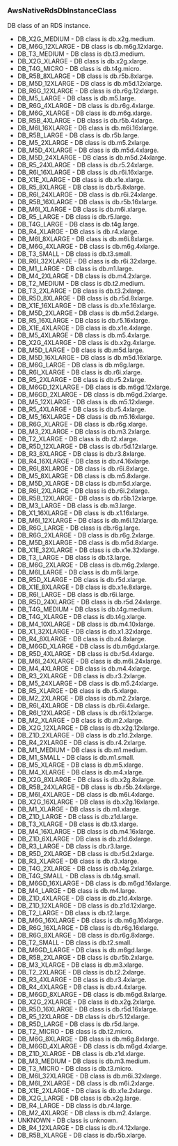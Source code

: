 ### AwsNativeRdsDbInstanceClass
DB class of an RDS instance.

- DB_X2G_MEDIUM - DB class is db.x2g.medium.
- DB_M6G_12XLARGE - DB class is db.m6g.12xlarge.
- DB_T3_MEDIUM - DB class is db.t3.medium.
- DB_X2G_XLARGE - DB class is db.x2g.xlarge.
- DB_T4G_MICRO - DB class is db.t4g.micro.
- DB_R5B_8XLARGE - DB class is db.r5b.8xlarge.
- DB_M5D_12XLARGE - DB class is db.m5d.12xlarge.
- DB_R6G_12XLARGE - DB class is db.r6g.12xlarge.
- DB_M5_LARGE - DB class is db.m5.large.
- DB_R6G_4XLARGE - DB class is db.r6g.4xlarge.
- DB_M6G_XLARGE - DB class is db.m6g.xlarge.
- DB_R5B_4XLARGE - DB class is db.r5b.4xlarge.
- DB_M6I_16XLARGE - DB class is db.m6i.16xlarge.
- DB_R5B_LARGE - DB class is db.r5b.large.
- DB_M5_2XLARGE - DB class is db.m5.2xlarge.
- DB_M5D_4XLARGE - DB class is db.m5d.4xlarge.
- DB_M5D_24XLARGE - DB class is db.m5d.24xlarge.
- DB_R5_24XLARGE - DB class is db.r5.24xlarge.
- DB_R6I_16XLARGE - DB class is db.r6i.16xlarge.
- DB_X1E_XLARGE - DB class is db.x1e.xlarge.
- DB_R5_8XLARGE - DB class is db.r5.8xlarge.
- DB_R6I_24XLARGE - DB class is db.r6i.24xlarge.
- DB_R5B_16XLARGE - DB class is db.r5b.16xlarge.
- DB_M6I_XLARGE - DB class is db.m6i.xlarge.
- DB_R5_LARGE - DB class is db.r5.large.
- DB_T4G_LARGE - DB class is db.t4g.large.
- DB_R4_XLARGE - DB class is db.r4.xlarge.
- DB_M6I_8XLARGE - DB class is db.m6i.8xlarge.
- DB_M6G_4XLARGE - DB class is db.m6g.4xlarge.
- DB_T3_SMALL - DB class is db.t3.small.
- DB_R6I_32XLARGE - DB class is db.r6i.32xlarge.
- DB_M1_LARGE - DB class is db.m1.large.
- DB_M4_2XLARGE - DB class is db.m4.2xlarge.
- DB_T2_MEDIUM - DB class is db.t2.medium.
- DB_T3_2XLARGE - DB class is db.t3.2xlarge.
- DB_R5D_8XLARGE - DB class is db.r5d.8xlarge.
- DB_X1E_16XLARGE - DB class is db.x1e.16xlarge.
- DB_M5D_2XLARGE - DB class is db.m5d.2xlarge.
- DB_R5_16XLARGE - DB class is db.r5.16xlarge.
- DB_X1E_4XLARGE - DB class is db.x1e.4xlarge.
- DB_M5_4XLARGE - DB class is db.m5.4xlarge.
- DB_X2G_4XLARGE - DB class is db.x2g.4xlarge.
- DB_M5D_LARGE - DB class is db.m5d.large.
- DB_M5D_16XLARGE - DB class is db.m5d.16xlarge.
- DB_M6G_LARGE - DB class is db.m6g.large.
- DB_R6I_XLARGE - DB class is db.r6i.xlarge.
- DB_R5_2XLARGE - DB class is db.r5.2xlarge.
- DB_M6GD_12XLARGE - DB class is db.m6gd.12xlarge.
- DB_M6GD_2XLARGE - DB class is db.m6gd.2xlarge.
- DB_M5_12XLARGE - DB class is db.m5.12xlarge.
- DB_R5_4XLARGE - DB class is db.r5.4xlarge.
- DB_M5_16XLARGE - DB class is db.m5.16xlarge.
- DB_R6G_XLARGE - DB class is db.r6g.xlarge.
- DB_M3_2XLARGE - DB class is db.m3.2xlarge.
- DB_T2_XLARGE - DB class is db.t2.xlarge.
- DB_R5D_12XLARGE - DB class is db.r5d.12xlarge.
- DB_R3_8XLARGE - DB class is db.r3.8xlarge.
- DB_R4_16XLARGE - DB class is db.r4.16xlarge.
- DB_R6I_8XLARGE - DB class is db.r6i.8xlarge.
- DB_M5_8XLARGE - DB class is db.m5.8xlarge.
- DB_M5D_XLARGE - DB class is db.m5d.xlarge.
- DB_R6I_2XLARGE - DB class is db.r6i.2xlarge.
- DB_R5B_12XLARGE - DB class is db.r5b.12xlarge.
- DB_M3_LARGE - DB class is db.m3.large.
- DB_X1_16XLARGE - DB class is db.x1.16xlarge.
- DB_M6I_12XLARGE - DB class is db.m6i.12xlarge.
- DB_R6G_LARGE - DB class is db.r6g.large.
- DB_R6G_2XLARGE - DB class is db.r6g.2xlarge.
- DB_M5D_8XLARGE - DB class is db.m5d.8xlarge.
- DB_X1E_32XLARGE - DB class is db.x1e.32xlarge.
- DB_T3_LARGE - DB class is db.t3.large.
- DB_M6G_2XLARGE - DB class is db.m6g.2xlarge.
- DB_M6I_LARGE - DB class is db.m6i.large.
- DB_R5D_XLARGE - DB class is db.r5d.xlarge.
- DB_X1E_8XLARGE - DB class is db.x1e.8xlarge.
- DB_R6I_LARGE - DB class is db.r6i.large.
- DB_R5D_24XLARGE - DB class is db.r5d.24xlarge.
- DB_T4G_MEDIUM - DB class is db.t4g.medium.
- DB_T4G_XLARGE - DB class is db.t4g.xlarge.
- DB_M4_10XLARGE - DB class is db.m4.10xlarge.
- DB_X1_32XLARGE - DB class is db.x1.32xlarge.
- DB_R4_8XLARGE - DB class is db.r4.8xlarge.
- DB_M6GD_XLARGE - DB class is db.m6gd.xlarge.
- DB_R5D_4XLARGE - DB class is db.r5d.4xlarge.
- DB_M6I_24XLARGE - DB class is db.m6i.24xlarge.
- DB_M4_4XLARGE - DB class is db.m4.4xlarge.
- DB_R3_2XLARGE - DB class is db.r3.2xlarge.
- DB_M5_24XLARGE - DB class is db.m5.24xlarge.
- DB_R5_XLARGE - DB class is db.r5.xlarge.
- DB_M2_2XLARGE - DB class is db.m2.2xlarge.
- DB_R6I_4XLARGE - DB class is db.r6i.4xlarge.
- DB_R6I_12XLARGE - DB class is db.r6i.12xlarge.
- DB_M2_XLARGE - DB class is db.m2.xlarge.
- DB_X2G_12XLARGE - DB class is db.x2g.12xlarge.
- DB_Z1D_2XLARGE - DB class is db.z1d.2xlarge.
- DB_R4_2XLARGE - DB class is db.r4.2xlarge.
- DB_M1_MEDIUM - DB class is db.m1.medium.
- DB_M1_SMALL - DB class is db.m1.small.
- DB_M5_XLARGE - DB class is db.m5.xlarge.
- DB_M4_XLARGE - DB class is db.m4.xlarge.
- DB_X2G_8XLARGE - DB class is db.x2g.8xlarge.
- DB_R5B_24XLARGE - DB class is db.r5b.24xlarge.
- DB_M6I_4XLARGE - DB class is db.m6i.4xlarge.
- DB_X2G_16XLARGE - DB class is db.x2g.16xlarge.
- DB_M1_XLARGE - DB class is db.m1.xlarge.
- DB_Z1D_LARGE - DB class is db.z1d.large.
- DB_T3_XLARGE - DB class is db.t3.xlarge.
- DB_M4_16XLARGE - DB class is db.m4.16xlarge.
- DB_Z1D_6XLARGE - DB class is db.z1d.6xlarge.
- DB_R3_LARGE - DB class is db.r3.large.
- DB_R5D_2XLARGE - DB class is db.r5d.2xlarge.
- DB_R3_XLARGE - DB class is db.r3.xlarge.
- DB_T4G_2XLARGE - DB class is db.t4g.2xlarge.
- DB_T4G_SMALL - DB class is db.t4g.small.
- DB_M6GD_16XLARGE - DB class is db.m6gd.16xlarge.
- DB_M4_LARGE - DB class is db.m4.large.
- DB_Z1D_4XLARGE - DB class is db.z1d.4xlarge.
- DB_Z1D_12XLARGE - DB class is db.z1d.12xlarge.
- DB_T2_LARGE - DB class is db.t2.large.
- DB_M6G_16XLARGE - DB class is db.m6g.16xlarge.
- DB_R6G_16XLARGE - DB class is db.r6g.16xlarge.
- DB_R6G_8XLARGE - DB class is db.r6g.8xlarge.
- DB_T2_SMALL - DB class is db.t2.small.
- DB_M6GD_LARGE - DB class is db.m6gd.large.
- DB_R5B_2XLARGE - DB class is db.r5b.2xlarge.
- DB_M3_XLARGE - DB class is db.m3.xlarge.
- DB_T2_2XLARGE - DB class is db.t2.2xlarge.
- DB_R3_4XLARGE - DB class is db.r3.4xlarge.
- DB_R4_4XLARGE - DB class is db.r4.4xlarge.
- DB_M6GD_8XLARGE - DB class is db.m6gd.8xlarge.
- DB_X2G_2XLARGE - DB class is db.x2g.2xlarge.
- DB_R5D_16XLARGE - DB class is db.r5d.16xlarge.
- DB_R5_12XLARGE - DB class is db.r5.12xlarge.
- DB_R5D_LARGE - DB class is db.r5d.large.
- DB_T2_MICRO - DB class is db.t2.micro.
- DB_M6G_8XLARGE - DB class is db.m6g.8xlarge.
- DB_M6GD_4XLARGE - DB class is db.m6gd.4xlarge.
- DB_Z1D_XLARGE - DB class is db.z1d.xlarge.
- DB_M3_MEDIUM - DB class is db.m3.medium.
- DB_T3_MICRO - DB class is db.t3.micro.
- DB_M6I_32XLARGE - DB class is db.m6i.32xlarge.
- DB_M6I_2XLARGE - DB class is db.m6i.2xlarge.
- DB_X1E_2XLARGE - DB class is db.x1e.2xlarge.
- DB_X2G_LARGE - DB class is db.x2g.large.
- DB_R4_LARGE - DB class is db.r4.large.
- DB_M2_4XLARGE - DB class is db.m2.4xlarge.
- UNKNOWN - DB class is unknown.
- DB_R4_12XLARGE - DB class is db.r4.12xlarge.
- DB_R5B_XLARGE - DB class is db.r5b.xlarge.
